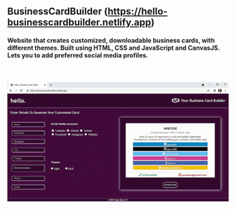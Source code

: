 ## BusinessCardBuilder (https://hello-businesscardbuilder.netlify.app)
#### Website that creates customized, downloadable business cards, with different themes. Built using HTML, CSS and JavaScript and CanvasJS. Lets you to add preferred social media profiles.
<br><br>
![cardbuilder](cardbuilder.gif)
